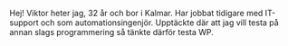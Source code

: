 Hej! Viktor heter jag, 32 år och bor i Kalmar. Har jobbat tidigare med IT-support och som automationsingenjör. Upptäckte där att jag vill testa på annan slags programmering så tänkte därför testa WP.